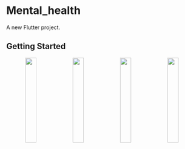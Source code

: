 # Mental_health

A new Flutter project.

## Getting Started

<p align="center">
  <img src="https://github.com/user-attachments/assets/169bec9e-6ac6-48e8-a782-e8233f5b53a5" width="24%">
  <img src="https://github.com/user-attachments/assets/cd6bc924-5aa8-40af-b6d4-5a8f784206b8" width="24%">
  <img src="https://github.com/user-attachments/assets/da8a6dae-79db-48ab-a376-6e45bfd5dd12" width="24%">
  <img src="https://github.com/user-attachments/assets/a5040540-f3ed-433c-aea2-074baeef27a8" width="24%">
</p>

